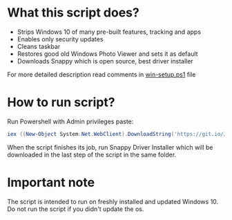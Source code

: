 # What this script does?

* Strips Windows 10 of many pre-built features, tracking and apps
* Enables only security updates
* Cleans taskbar
* Restores good old Windows Photo Viewer and sets it as default
* Downloads Snappy which is open source, best driver installer

For more detailed description read comments in [win-setup.ps1](win-setup.ps1) file


# How to run script?

Run Powershell with Admin privileges paste:  
```powershell
iex ((New-Object System.Net.WebClient).DownloadString('https://git.io/JCdGq'))
```

When the script finishes its job, run Snappy Driver Installer which will be downloaded in the last step of the script in the same folder.


# Important note

The script is intended to run on freshly installed and updated Windows 10.  
Do not run the script if you didn't update the os.
